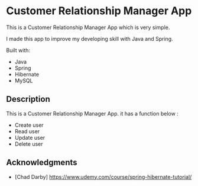# Customer Relationship Manager App 

This is a Customer Relationship Manager App which is very simple.

I made this app to improve my developing skill with Java and Spring.

Built with:
 
- Java
- Spring
- Hibernate  
- MySQL    

## Description

This is a Customer Relationship Manager App. it has a function below : 

- Create user
- Read user
- Update user
- Delete user 

## Acknowledgments

* [Chad Darby] https://www.udemy.com/course/spring-hibernate-tutorial/ 
